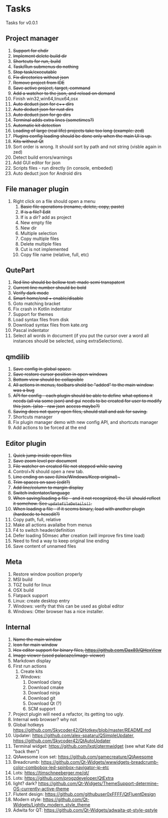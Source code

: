 # Tasks


Tasks for v0.0.1

## Project manager

1. ~~Support for chdir~~
1. ~~Implement delete build dir~~
1. ~~Shortcuts for run, build~~
1. ~~Task/Run submenus do nothing~~
1. ~~Stop task/executable~~
1. ~~Fix directories without json~~
1. ~~Remove project from IDE~~
1. ~~Save active project, target, command~~
1. ~~Add a watcher to the json, and reload on demand~~
1. Finish win32,win64,linux64,osx
1. ~~Auto deduct json for c++ dirs~~
1. ~~Auto deduct json for rust dirs~~
1. ~~Auto deduct json for go dirs~~
1. ~~Terminal adds extra lines (sometimes?)~~
1. ~~Automatic kit detection~~
1. ~~Loading of large (real life) projects take too long (example: zed)~~
1. ~~Plugins config loading should be done only when the main UI is up.~~
1. ~~Kits without Qt~~
1. Sort order is wrong. It should sort by path and not string (visble again in zed)
1. Detect build errors/warnings
1. Add GUI editor for json
1. Scripts files - run directly (in console, embeded)
1. Auto deduct json for Android dirs

## File manager plugin

1. Right click on a file should open a menu
    1. ~~Basic file operations (rename, delete, copy, paste)~~
    1. ~~If is a file? Edit~~
    1. If is a dir? add as project
    1. New empty file
    1. New dir
    1. Multiple selection
    1. Copy multiple files
    1. Delete multiple files
    1. Cut is not implemented
    1. Copy file name (relative, full, etc)

## QutePart

1. ~~Red line should be bellow text: made semi transpatent~~
1. ~~Current line number should be bold~~
1. ~~Verify dark mode~~
1. ~~Smart home/end + enable/disable~~
1. Goto matching bracket
1. Fix crash in Kotlin indentator
1. Support for themes
1. Load syntax files from disk
1. Download syntax files from kate.org
1. Pascal indentator
1. Select all words in document (if you put the cursor over a word
   all instances should be selected, using extraSelections).

## qmdilib

1. ~~Save config in global space.~~
1. ~~Save restore cursor position in open windows~~
1. ~~Bottom view should be collapsible~~
1. ~~All actions in menus, toolbars shold be "added" to the main window: was a bug~~
1. ~~API for config - each plugin should be able to define~~
   ~~what options it needs (all via some json) and gui~~
   ~~needs to be created for user to modify this json. (also - raw json~~
   ~~access maybe?)~~
1. ~~Saving does not query open files, should stall and ask for saving.~~
1. Shortcuts manager
1. Fix plugin manager demo with new config API, and shortcuts manager
1. Add actions to be forced at the end

## Editor plugin

1. ~~Quick jump inside open files~~
1. ~~Save zoom level per document~~
1. ~~File watcher on created file not stopped while saving~~
1. Control+N should open a new tab.
1. ~~Line ending on save (Unix/Windows/Keep original)~~~
1. ~~Trim spaces on save (edit?)~~
1. ~~Add line/column to margin display~~
1. ~~Switch indentator/language~~
1. ~~When saving/loading a file - and it not recognized, the UI~~
   ~~should reflect it somehow. See `updateFileDetails()`.~~
1. ~~When loading a file - if it seems binary, load with another plugin~~
  ~~(hardocde to hexedit?)~~
1. Copy path, full, relative
1. Make all actions availalbe from menus
1. F4 to switch header/definition
1. Defer loading 50msec after creation (will improve firs time load)
1. Need to find a way to keep original line ending
1. Save content of unnamed files

## Meta

1. Restore window position properly
1. MSI build
1. TGZ build for linux
1. OSX build
1. Flatpack support
1. Linux: create desktop entry
1. Windows: verify that this can be used as global editor
1. Windows: Otter browser has a nice installer.


## Internal

1. ~~Name the main window~~
1. ~~Icon for main window~~
1. ~~Hex editor support for binary files, https://github.com/Dax89/QHexView~~
1. ~~Image viewer (used palacaze/image-viewer)~~
1. Markdown display
1. First run actions
    1. Create kits
    1. Windows:
        1. Download clang
        1. Download cmake
        1. Download ninja
        1. Download git
        1. Download Qt (?)
        1. SCM support
1. Project plugin will need a refactor, its getting too ugly.
1. Internal web browser? why not
1. Global hotkeys https://github.com/Skycoder42/QHotkey/blob/master/README.md
1. Updater: https://github.com/alex-spataru/QSimpleUpdater, https://github.com/Skycoder42/QtAutoUpdater
1. Terminal widget: https://github.com/lxqt/qtermwidget (see what Kate did "back then")
1. QtAwesome icon set: https://github.com/gamecreature/QtAwesome
1. Breadcrumb: https://github.com/Qt-Widgets/wwwidgets-breadcrumb-color-combobox-led-spinbox-navigator-ip-etc
1. Lots: https://timschneeberger.me/qt/
1. Lots: https://github.com/progzdeveloper/QtExtra
1. light? dark? https://github.com/Qt-Widgets/ThemeSupport-determine-OS-currently-active-theme
1. Flutent design: https://github.com/githubuser0xFFFF/QtFluentDesign
1. Modern style: https://github.com/Qt-Widgets/Lightly_modern_style_theme
1. Adwita for QT: https://github.com/Qt-Widgets/adwaita-qt-style-qstyle
